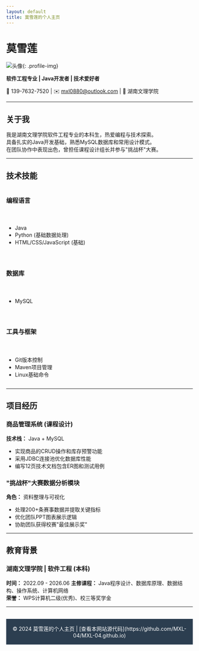 ```yaml
---
layout: default
title: 莫雪莲的个人主页
---
```

# 莫雪莲  
![头像](https://via.placeholder.com/150){: .profile-img}

**软件工程专业 | Java开发者 | 技术爱好者**  

📱 139-7632-7520 | ✉️ mxl0880@outlook.com | 🏫 湖南文理学院

---

## 关于我

我是湖南文理学院软件工程专业的本科生，热爱编程与技术探索。  
具备扎实的Java开发基础，熟悉MySQL数据库和常用设计模式。  
在团队协作中表现出色，曾担任课程设计组长并参与"挑战杯"大赛。

---

## 技术技能

<div class="skills-container">

### 编程语言
- Java 
- Python (基础数据处理)
- HTML/CSS/JavaScript (基础)

### 数据库
- MySQL

### 工具与框架
- Git版本控制
- Maven项目管理
- Linux基础命令

</div>

---

## 项目经历

### 商品管理系统 (课程设计)
**技术栈：** Java + MySQL
- 实现商品的CRUD操作和库存预警功能  
- 采用JDBC连接池优化数据库性能  
- 编写12页技术文档包含ER图和测试用例  

### "挑战杯"大赛数据分析模块
**角色：** 资料整理与可视化  
- 处理200+条赛事数据并提取关键指标  
- 优化团队PPT图表展示逻辑  
- 协助团队获得校赛"最佳展示奖"  

---

## 教育背景
### 湖南文理学院 | 软件工程 (本科)  
**时间：** 2022.09 - 2026.06 
**主修课程：** Java程序设计、数据库原理、数据结构、操作系统、计算机网络  
**荣誉：** WPS计算机二级(优秀)、校三等奖学金

---

<footer>
© 2024 莫雪莲的个人主页 | [查看本网站源代码](https://github.com/MXL-04/MXL-04.github.io)
</footer>

<style>
.profile-img {
    width: 150px;
    height: 150px;
    border-radius: 50%;
    object-fit: cover;
    border: 5px solid white;
    margin: 1rem auto;
    display: block;
}
.skills-container {
    display: grid;
    grid-template-columns: repeat(auto-fill, minmax(300px, 1fr));
    gap: 1.5rem;
}
footer {
    text-align: center;
    margin-top: 2rem;
    padding: 1rem;
    background: #2c3e50;
    color: white;
}
</style>
